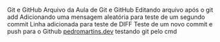 ﻿Git e GitHub
Arquivo da Aula de Git e GitHub
Editando arquivo após o git add
Adicionando uma mensagem aleatória para teste de um segundo commit
Linha adicionada para teste de DIFF
Teste de um novo commit e push para o Github
[pedromartins.dev](https://pedromartins.dev)
testando git pelo cmd
